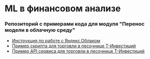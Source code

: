 # ML в финансовом анализе

### Репозиторий с примерами кода для модуля "Перенос модели в облачную среду"

- [Инструкция по работе с Яндекс.Облаком](YandexCloud.md)
- [Пример скрипта для торговли в песочнице Т-Инвестиций](5.2%20Облачная%20инфраструктура)
- [Пример API сервиса для торговли в песочнице Т-Инвестиций](5.3%20Взаимодействие%20с%20моделью.%20Построение%20API.%20FastAPI)